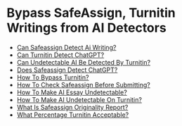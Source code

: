 <h1>Bypass SafeAssign, Turnitin Writings from AI Detectors</h1>
<ul><li><a href="https://github.com/bypassessay/bypass-ai-detectors/blob/main/can-safeassign-detect-ai-writing.md">Can Safeassign Detect Ai Writing?</a></li>
<li><a href="https://github.com/bypassessay/bypass-ai-detectors/blob/main/can-turnitin-detect-chatgpt.md">Can Turnitin Detect ChatGPT?</a></li>
<li><a href="https://github.com/bypassessay/bypass-ai-detectors/blob/main/can-undetectable-ai-be-detected-by-turnitin.md">Can Undetectable AI Be Detected By Turnitin?</a></li>
<li><a href="https://github.com/bypassessay/bypass-ai-detectors/blob/main/does-safeassign-detect-chatgpt.md">Does Safeassign Detect ChatGPT?</a></li>
<li><a href="https://github.com/bypassessay/bypass-ai-detectors/blob/main/how-to-bypass-turnitin.md">How To Bypass Turnitin?</a></li>
<li><a href="https://github.com/bypassessay/bypass-ai-detectors/blob/main/how-to-check-safeassign-before-submitting.md">How To Check Safeassign Before Submitting?</a></li>
<li><a href="https://github.com/bypassessay/bypass-ai-detectors/blob/main/how-to-make-ai-essay-undetectable.md">How To Make AI Essay Undetectable?</a></li>
<li><a href="https://github.com/bypassessay/bypass-ai-detectors/blob/main/how-to-make-ai-undetectable-on-turnitin.md">How To Make AI Undetectable On Turnitin?</a></li>
<li><a href="https://github.com/bypassessay/bypass-ai-detectors/blob/main/what-is-safeassign-originality-report.md">What Is Safeassign Originality Report?</a></li>
<li><a href="https://github.com/bypassessay/bypass-ai-detectors/blob/main/what-percentage-turnitin-acceptable.md">What Percentage Turnitin Acceptable?</a></li></ul>
